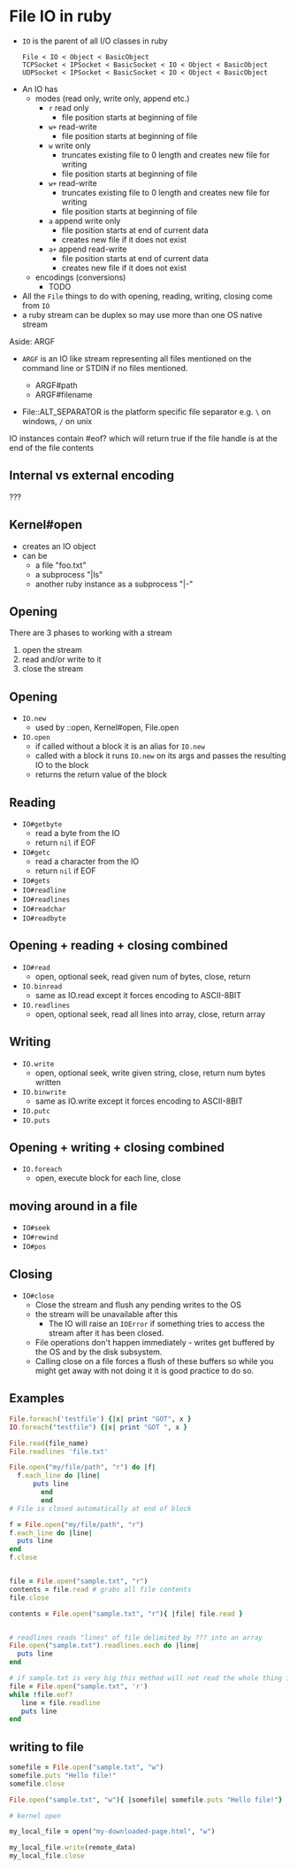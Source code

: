 # File IO in ruby

- `IO` is the parent of all I/O classes in ruby
    ```
    File < IO < Object < BasicObject
    TCPSocket < IPSocket < BasicSocket < IO < Object < BasicObject
    UDPSocket < IPSocket < BasicSocket < IO < Object < BasicObject
    ```
- An IO has
    - modes (read only, write only, append etc.)
        - `r` read only
            - file position starts at beginning of file
        - `w+` read-write
            - file position starts at beginning of file
        - `w` write only
            - truncates existing file to 0 length and creates new file for
              writing
            - file position starts at beginning of file
        - `w+` read-write
            - truncates existing file to 0 length and creates new file for
              writing
            - file position starts at beginning of file
        - `a` append write only
            - file position starts at end of current data
            - creates new file if it does not exist
        - `a+` append read-write
            - file position starts at end of current data
            - creates new file if it does not exist
    - encodings (conversions)
        - TODO
- All the `File` things to do with opening, reading, writing, closing come from
  `IO`
- a ruby stream can be duplex so may use more than one OS native stream

Aside: ARGF

- `ARGF` is an IO like stream representing all files mentioned on the command
  line or STDIN if no files mentioned.
    - ARGF#path
    - ARGF#filename

- File::ALT_SEPARATOR is the platform specific file separator e.g. `\` on
  windows, `/` on unix

IO instances contain #eof? which will return true if the file handle is at the
end of the file contents

## Internal vs external encoding

???

## Kernel#open

- creates an IO object
- can be
    - a file "foo.txt"
    - a subprocess "|ls"
    - another ruby instance as a subprocess "|-"

## Opening

There are 3 phases to working with a stream

1. open the stream
1. read and/or write to it
1. close the stream

## Opening

- `IO.new`
    - used by ::open, Kernel#open, File.open
- `IO.open`
    - if called without a block it is an alias for `IO.new`
    - called with a block it runs `IO.new` on its args and passes the resulting
      IO to the block
    - returns the return value of the block

## Reading

- `IO#getbyte`
    - read a byte from the IO
    - return `nil` if EOF
- `IO#getc`
    - read a character from the IO
    - return `nil` if EOF
- `IO#gets`
- `IO#readline`
- `IO#readlines`
- `IO#readchar`
- `IO#readbyte`

## Opening + reading + closing combined

- `IO#read`
    - open, optional seek, read given num of bytes, close, return
- `IO.binread`
    - same as IO.read except it forces encoding to ASCII-8BIT
- `IO.readlines`
    - open, optional seek, read all lines into array, close, return array

## Writing

- `IO.write`
    - open, optional seek, write given string, close, return num bytes written
- `IO.binwrite`
    - same as IO.write except it forces encoding to ASCII-8BIT
- `IO.putc`
- `IO.puts`

## Opening + writing + closing combined

- `IO.foreach`
    - open, execute block for each line, close

## moving around in a file

- `IO#seek`
- `IO#rewind`
- `IO#pos`

## Closing

- `IO#close`
    - Close the stream and flush any pending writes to the OS
    - the stream will be unavailable after this
        - The IO will raise an `IOError` if something tries to access the stream
          after it has been closed.
    - File operations don't happen immediately - writes get buffered by the OS
      and by the disk subsystem.
    - Calling close on a file forces a flush of these buffers so while you might
      get away with not doing it it is good practice to do so.

## Examples

```ruby
File.foreach('testfile') {|x| print "GOT", x }
IO.foreach("testfile") {|x| print "GOT ", x }

File.read(file_name)
File.readlines 'file.txt'

File.open("my/file/path", "r") do |f|
  f.each_line do |line|
      puts line
        end
        end
# File is closed automatically at end of block

f = File.open("my/file/path", "r")
f.each_line do |line|
  puts line
end
f.close


file = File.open("sample.txt", "r")
contents = file.read # grabs all file contents
file.close

contents = File.open("sample.txt", "r"){ |file| file.read }


# readlines reads "lines" of file delimited by ??? into an array
File.open("sample.txt").readlines.each do |line|
  puts line
end

# if sample.txt is very big this method will not read the whole thing into memory
file = File.open("sample.txt", 'r')
while !file.eof?
   line = file.readline
   puts line
end
```

## writing to file

```ruby
somefile = File.open("sample.txt", "w")
somefile.puts "Hello file!"
somefile.close

File.open("sample.txt", "w"){ |somefile| somefile.puts "Hello file!"}

# kernel open

my_local_file = open("my-downloaded-page.html", "w")

my_local_file.write(remote_data)
my_local_file.close
```
